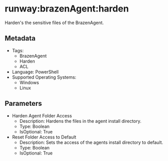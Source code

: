 <!-- region Generated -->
# runway:brazenAgent:harden

Harden's the sensitive files of the BrazenAgent.

## Metadata

- Tags:
  - BrazenAgent
  - Harden
  - ACL
- Language: PowerShell
- Supported Operating Systems:
  - Windows
  - Linux

## Parameters

- Harden Agent Folder Access
  - Description: Hardens the files in the agent install directory.
  - Type: Boolean
  - IsOptional: True
- Reset Folder Access to Default
  - Description: Sets the access of the agents install directory to default.
  - Type: Boolean
  - IsOptional: True
<!-- endregion -->
